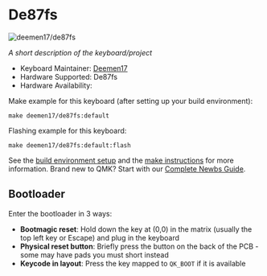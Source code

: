 # De87fs

![deemen17/de87fs](https://i.imgur.com/AuCZzJvh.png)

*A short description of the keyboard/project*

* Keyboard Maintainer: [Deemen17](https://github.com/Deemen17)
* Hardware Supported: De87fs
* Hardware Availability: 

Make example for this keyboard (after setting up your build environment):

    make deemen17/de87fs:default

Flashing example for this keyboard:

    make deemen17/de87fs:default:flash

See the [build environment setup](https://docs.qmk.fm/#/getting_started_build_tools) and the [make instructions](https://docs.qmk.fm/#/getting_started_make_guide) for more information. Brand new to QMK? Start with our [Complete Newbs Guide](https://docs.qmk.fm/#/newbs).

## Bootloader

Enter the bootloader in 3 ways:

* **Bootmagic reset**: Hold down the key at (0,0) in the matrix (usually the top left key or Escape) and plug in the keyboard
* **Physical reset button**: Briefly press the button on the back of the PCB - some may have pads you must short instead
* **Keycode in layout**: Press the key mapped to `QK_BOOT` if it is available

